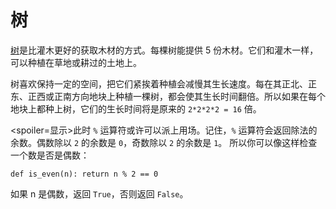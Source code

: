 # 树
[树](objects/tree)是比灌木更好的获取木材的方式。每棵树能提供 5 份木材。它们和灌木一样，可以种植在草地或耕过的土地上。

树喜欢保持一定的空间，把它们紧挨着种植会减慢其生长速度。每在其正北、正东、正西或正南方向地块上种植一棵树，都会使其生长时间翻倍。所以如果在每个地块上都种上树，它们的生长时间将是原来的 `2*2*2*2 = 16` 倍。

<spoiler=显示>此时 `%` 运算符或许可以派上用场。记住，`%` 运算符会返回除法的余数。偶数除以 `2` 的余数是 `0`，奇数除以 `2` 的余数是 `1`。
所以你可以像这样检查一个数是否是偶数：

`def is_even(n):
	return n % 2 == 0`

如果 n 是偶数，返回 `True`，否则返回 `False`。
</spoiler>